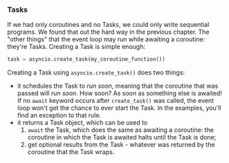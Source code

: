 ### Tasks

If we had only coroutines and no Tasks, we could only write sequential programs. We found that out the hard way in the previous chapter. The "other things" that the event loop may run while awaiting a coroutine: they're Tasks. Creating a Task is simple enough:

```python
task = asyncio.create_task(my_coroutine_function())
```

Creating a Task using `asyncio.create_task()` does two things:

- it schedules the Task to _run soon_, meaning that the coroutine that was passed will _run soon_. How soon? As soon as something else is awaited! If no `await` keyword occurs after `create_task()` was called, the event loop won't get the chance to ever start the Task. In the examples, you'll find an exception to that rule.
- it returns a Task object, which can be used to
    1. `await` the Task, which does the same as awaiting a coroutine: the coroutine in which the Task is awaited halts until the Task is done;
    2. get optional results from the Task - whatever was returned by the coroutine that the Task wraps.
    